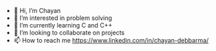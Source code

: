 - 👋 Hi, I’m Chayan 
- 👀 I’m interested in problem solving
- 🌱 I’m currently learning C and C++
- 💞️ I’m looking to collaborate on projects
- 📫 How to reach me https://www.linkedin.com/in/chayan-debbarma/ 

<!---
Chayan-11/Chayan-11 is a ✨ special ✨ repository because its `README.md` (this file) appears on your GitHub profile.
You can click the Preview link to take a look at your changes.
--->
